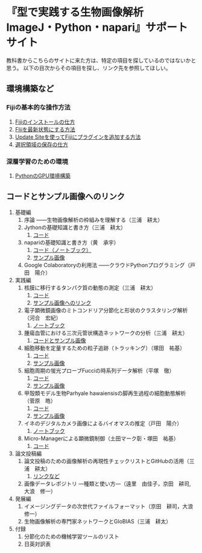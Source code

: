 # 『型で実践する生物画像解析　ImageJ・Python・napari』サポートサイト

教科書からこちらのサイトに来た方は、特定の項目を探しているのではないかと思う。
以下の目次からその項目を探し、リンク先を参照してほしい。

## 環境構築など

### Fijiの基本的な操作方法

1. [Fijiのインストールの仕方](instructions/InstallingFiji.md)
2. [FIjiを最新状態にする方法](instructions/UpdatingFiji.md)
3. [Update Siteを使ってFijiにプラグインを追加する方法](instructions/InstallingPluginViaUpdateSites.md)
4. [選択領域の保存の仕方](instructions/savingROI.md)

### 深層学習のための環境

1. [PythonのGPU環境構築](kawai/PythonのGPU環境構築.md)

## コードとサンプル画像へのリンク

1. 基礎編
   1. 序論 ――生物画像解析の枠組みを理解する（三浦　耕太）
   2. Jythonの基礎知識と書き方（三浦　耕太）
      1. [コード](miura/JythonBasics)
   3. napariの基礎知識と書き方（黄　承宇）
      1. [コード（ノートブック）](huang/code/sample_code.ipynb)
      2. [サンプル画像](huang/code/sample_images)
   4. Google Colaboratoryの利用法 ――クラウドPythonプログラミング（戸田　陽介）
2. 実践編
   1. 核膜に移行するタンパク質の動態の測定（三浦　耕太）
      1. [コード](miura/module_Nucleus)
      1. [サンプル画像へのリンク](miura/module_Nucleus/README.md)
   2. 電子顕微鏡画像のミトコンドリア分節化と形状のクラスタリング解析（河合　宏紀）
      1. [ノートブック](kawai/kawai.ipynb)
   3. 腫瘍血管における三次元管状構造ネットワークの分析（三浦　耕太）
      1. [コードとサンプル画像](miura/module_bloodVessels)
   4. 細胞移動を定量するための粒子追跡（トラッキング）（塚田　祐基）
      1. [コード](/tsukada/)
      2. [サンプル画像](/tsukada/croped_sample.tif)
   5. 細胞周期の蛍光プローブFucciの時系列データ解析（平塚　徹）
      1. [コード](hiratsuka/)
      1. [サンプル画像](hiratsuka/README.md)
   6. 甲殻類モデル生物Parhyale hawaiensisの脚再生過程の細胞動態解析（菅原　皓）
      1. [コード](sugawara/module_Mastodon)
      1. [サンプル画像](sugawara/README.md)
   7. イネのデジタルカメラ画像によるバイオマスの推定（戸田　陽介）
      1. [ノートブック](toda/実験医学（戸田担当分）.md)
   8. Micro-Managerによる顕微鏡制御（土田マーク彰・塚田　祐基）
      1. [コード](tsuchida/)
3. 論文投稿編
   1. 論文投稿のための画像解析の再現性チェックリストとGitHubの活用（三浦　耕太）
      1. [リンクなど](miura/reproducibleMethods.md)
   2. 画像データレポジトリ ―種類と使い方―（遠里　由佳子，京田　耕司,　 大浪　修一）
4. 発展編
   1. イメージングデータの次世代ファイルフォーマット（京田　耕司，大浪　修一）
   2. 生物画像解析の専門家ネットワークとGloBIAS（三浦　耕太）
5. 付録
   1. 分節化のための機械学習ツールのリスト
   2. 日英対訳表

